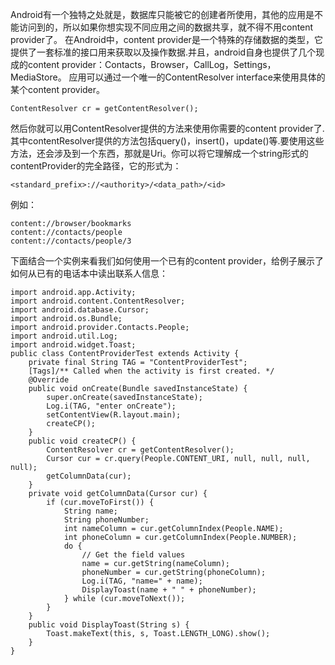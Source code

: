 Android有一个独特之处就是，数据库只能被它的创建者所使用，其他的应用是不能访问到的，所以如果你想实现不同应用之间的数据共享，就不得不用content provider了。
在Android中，content provider是一个特殊的存储数据的类型，它提供了一套标准的接口用来获取以及操作数据.并且，android自身也提供了几个现成的content provider：Contacts，Browser，CallLog，Settings，MediaStore。
应用可以通过一个唯一的ContentResolver interface来使用具体的某个content provider。
```  
ContentResolver cr = getContentResolver();
```
然后你就可以用ContentResolver提供的方法来使用你需要的content provider了.其中contentResolver提供的方法包括query()，insert()，update()等.要使用这些方法，还会涉及到一个东西，那就是Uri。你可以将它理解成一个string形式的contentProvider的完全路径，它的形式为：
```  
<standard_prefix>://<authority>/<data_path>/<id>
```  
例如：
```  
content://browser/bookmarks
content://contacts/people
content://contacts/people/3
```
下面结合一个实例来看我们如何使用一个已有的content provider，给例子展示了如何从已有的电话本中读出联系人信息：
```  
import android.app.Activity;
import android.content.ContentResolver;
import android.database.Cursor;
import android.os.Bundle;
import android.provider.Contacts.People;
import android.util.Log;
import android.widget.Toast;
public class ContentProviderTest extends Activity {
	private final String TAG = "ContentProviderTest";
	[Tags]/** Called when the activity is first created. */
	@Override
	public void onCreate(Bundle savedInstanceState) {
		super.onCreate(savedInstanceState);
		Log.i(TAG, "enter onCreate");
		setContentView(R.layout.main);
		createCP();
	}
	public void createCP() {
		ContentResolver cr = getContentResolver();
		Cursor cur = cr.query(People.CONTENT_URI, null, null, null, null);
		getColumnData(cur);
	}
	private void getColumnData(Cursor cur) {
		if (cur.moveToFirst()) {
			String name;
			String phoneNumber;
			int nameColumn = cur.getColumnIndex(People.NAME);
			int phoneColumn = cur.getColumnIndex(People.NUMBER);
			do {
				// Get the field values
				name = cur.getString(nameColumn);
				phoneNumber = cur.getString(phoneColumn);
				Log.i(TAG, "name=" + name);
				DisplayToast(name + " " + phoneNumber);
			} while (cur.moveToNext());
		}
	}
	public void DisplayToast(String s) {
		Toast.makeText(this, s, Toast.LENGTH_LONG).show();
	}
}
```